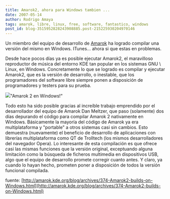 ```yaml
---
title: Amarok2, ahora para Windows tambien ...
date: 2007-05-14
author: Rodrigo Amaya
tags: amarok, libre, linux, free, software, fantastico, windows
post_id: blog-3515952828243908885.post-215225930204970146
---
```


Un miembro del equipo de desarrollo de [Amarok](http://srbyte.blogspot.com/2007/03/amarok-rocks.html) ha logrado compilar una versión del mismo en Windows. ITunes... ahora si que estas en problemas.

Desde hace pocos días ya es posible ejecutar Amarok2, el maravilloso reproductor de música del entorno KDE tan popular en los sistemas GNU \ Linux, en Windows. Concretamente lo que se logrado es compilar y ejecutar Amarok2, que es la versión de desarrollo, o inestable, que los programadores del software libre siempre ponen a disposición de programadores y testers para su prueba.

[![](http://bp0.blogger.com/_ayvorITawE4/RkiEM0K335I/AAAAAAAAAWw/9gmkiEaVrN0/s400/amarok_win1.jpg)](http://bp0.blogger.com/_ayvorITawE4/RkiEM0K335I/AAAAAAAAAWw/9gmkiEaVrN0/s1600-h/amarok_win1.jpg)"Amarok 2 en Windows!"

Todo esto ha sido posible gracias al increíble trabajo emprendido por el desarrollador del equipo de Amarok Dan Meltzer, que paso (solamente) dos días depurando el código para compilar Amarok 2 nativamente en Windows. Básicamente la mayoría del código de Amarok ya era multiplataforma y "portable" a otros sistemas casi sin cambios. Esto demuestra (nuevamente) el beneficio de desarrollo de aplicaciones con librerías multiplataforma como QT de Trolltech (los mismos desarrolladores del navegador Opera). Lo interesante de esta compilación es que ofrece casi las mismas funciones que la versión original, exceptuando alguna limitación como la búsqueda de ficheros multimedia en dispositivos USB, algo que el equipo de desarrollo promete corregir cuanto antes. Y claro, ya cuando lo hayan hecho, prometen poner a disposición de todos la versión funcional compilada.

fuente: [http://amarok.kde.org/blog/archives/374-Amarok2-builds-on-Windows.html](http://amarok.kde.org/blog/archives/374-Amarok2-builds-on-Windows.html)